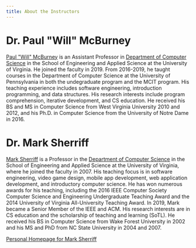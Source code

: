 ```yaml
---
title: About the Instructors
---
```


# Dr. Paul "Will" McBurney

[Paul "Will" McBurney](https://engineering.virginia.edu/faculty/paul-will-mcburney) is an Assistant Professor in [Department of Computer Science](https://engineering.virginia.edu/departments/computer-science) in the School of Engineering and Applied Science at the University of Virginia. He joined the faculty in 2019. From 2016-2019, he taught courses in the Department of Computer Science at the University of Pennsylvania in both the undegraduate program and the MCIT program. His teaching experience includes software engineering, introduction programming, and data structures. His research interests include program comprehension, iterative development, and CS education. He received his BS and MS in Computer Science from West Virginia University 2010 and 2012, and his Ph.D. in Computer Science from the University of Notre Dame in 2016.

# Dr. Mark Sherriff

[Mark Sherriff](https://engineering.virginia.edu/faculty/mark-sherriff) is a Professor in the [Department of Computer Science](https://engineering.virginia.edu/departments/computer-science) in the School of Engineering and Applied Science at the University of Virginia, where he joined the faculty in 2007. His teaching focus is in software engineering, video game design, mobile app development, web application development, and introductory computer science. He has won numerous awards for his teaching, including the 2016 IEEE Computer Society Computer Science and Engineering Undergraduate Teaching Award and the 2014 University of Virginia All-University Teaching Award. In 2019, Mark became a Senior Member of the IEEE and ACM. His research interests are in CS education and the scholarship of teaching and learning (SoTL). He received his BS in Computer Science from Wake Forest University in 2002 and his MS and PhD from NC State University in 2004 and 2007. 

[Personal Homepage for Mark Sherriff](http://marksherriff.com)